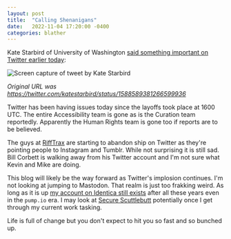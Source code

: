 ```yaml
---
layout: post
title:  "Calling Shenanigans"
date:   2022-11-04 17:20:00 -0400
categories: blather
---
```

Kate Starbird of University of Washington [said something important on Twitter earlier today](https://web.archive.org/web/20221104213000/https://twitter.com/katestarbird/status/1588589381266599936):

![Screen capture of tweet by Kate Starbird]({{site.url}}/img/careful-on-fail-whale.jpeg)

*Original URL was <https://twitter.com/katestarbird/status/1588589381266599936>*

Twitter has been having issues today since the layoffs took place at 1600 UTC.  The entire Accessibility team is gone as is the Curation team reportedly.  Apparently the Human Rights team is gone too if reports are to be believed.

The guys at [RiffTrax](https://rifftrax.com/) are starting to abandon ship on Twitter as they're pointing people to Instagram and Tumblr.  While not surprising it is still sad.  Bill Corbett is walking away from his Twitter account and I'm not sure what Kevin and Mike are doing.

This blog will likely be the way forward as Twitter's implosion continues.  I'm not looking at jumping to Mastodon.  That realm is just too frakking weird.  As long as it is up [my account on Identica still exists](https://identi.ca/alpacaherder) after all these years even in the `pump.io` era.  I may look at [Secure Scuttlebutt](https://en.wikipedia.org/w/index.php?title=Secure_Scuttlebutt&oldid=1116253870) potentially once I get through my current work tasking.

Life is full of change but you don't expect to hit you so fast and so bunched up.